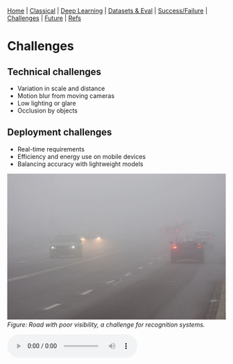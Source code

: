 [Home](index.md) | [Classical](classical.md) | [Deep Learning](deep-learning.md) | [Datasets & Eval](datasets.md) | [Success/Failure](successes-failures.md) | [Challenges](challenges.md) | [Future](future.md) | [Refs](bibliography.md)

# Challenges

## Technical challenges
- Variation in scale and distance  
- Motion blur from moving cameras  
- Low lighting or glare  
- Occlusion by objects  

## Deployment challenges
- Real-time requirements  
- Efficiency and energy use on mobile devices  
- Balancing accuracy with lightweight models  

![Foggy Road](assets/images/foggy-road.jpg)  
*Figure: Road with poor visibility, a challenge for recognition systems.*

<audio controls src="assets/audio/challenges.mp3">Your browser does not support audio.</audio>
